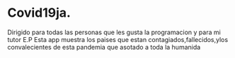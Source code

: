 # Covid19ja.
Dirigido para todas las personas que les gusta la programacion y para mi tutor E.P
Esta app muestra los paises que estan contagiados,fallecidos,ylos convalecientes de esta pandemia que asotado a toda la humanida
